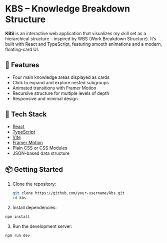 # KBS – Knowledge Breakdown Structure

**KBS** is an interactive web application that visualizes my skill set as a hierarchical structure – inspired by WBS (Work Breakdown Structure). It’s built with React and TypeScript, featuring smooth animations and a modern, floating-card UI.

## 🚀 Features

- Four main knowledge areas displayed as cards
- Click to expand and explore nested subgroups
- Animated transitions with Framer Motion
- Recursive structure for multiple levels of depth
- Responsive and minimal design

## 🧰 Tech Stack

- [React](https://reactjs.org/)
- [TypeScript](https://www.typescriptlang.org/)
- [Vite](https://vitejs.dev/)
- [Framer Motion](https://www.framer.com/motion/)
- Plain CSS or CSS Modules
- JSON-based data structure

## 📦 Getting Started

1. Clone the repository:
   ```bash
   git clone https://github.com/your-username/kbs.git
   cd kbs
   ```

2. Install dependencies:

```bash
npm install
```

3. Run the development server:
```bash
npm run dev
```